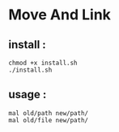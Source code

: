 # Move And Link
## install :
```
chmod +x install.sh
./install.sh
```
## usage :
```
mal old/path new/path/
mal old/file new/path/

```
